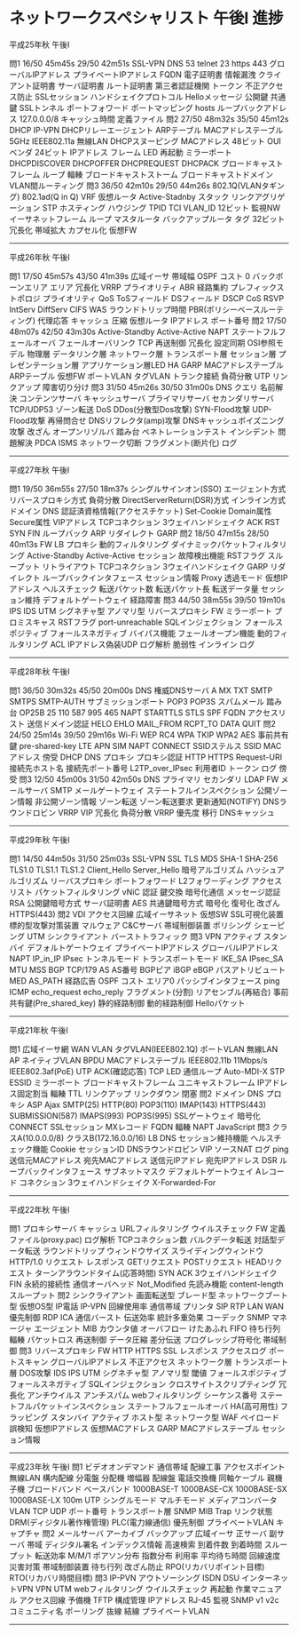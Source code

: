 # ネットワークスペシャリスト 午後Ⅰ 進捗

平成25年秋 午後Ⅰ

問1 16/50 45m45s 29/50 42m51s SSL-VPN DNS 53 telnet 23 https 443 グローバルIPアドレス プライベートIPアドレス FQDN 電子証明書 情報漏洩 クライアント証明書 サーバ証明書 ルート証明書 第三者認証機関 トークン 不正アクセス防止 SSLセッション ハンドシェイクプロトコル Helloメッセージ 公開鍵 共通鍵 SSLトンネル ポートフォワード ポートマッピング hosts ループバックアドレス 127.0.0.0/8 キャッシュ時間 定義ファイル
問2 27/50 48m32s 35/50 45m12s DHCP IP-VPN DHCPリレーエージェント ARPテーブル MACアドレステーブル 5GHz IEEE802.11a 無線LAN DHCPスヌーピング MACアドレス 48ビット OUI ベンダ 24ビット IPアドレス フレーム LED 再起動 ミラーポート DHCPDISCOVER DHCPOFFER DHCPREQUEST DHCPACK ブロードキャストフレーム ループ 輻輳 ブロードキャストストーム ブロードキャストドメイン VLAN間ルーティング 
問3 36/50 42m10s 29/50 44m26s 802.1Q(VLANタギング) 802.1ad(Q in Q) VRF 仮想ルータ Active-Stadnby スタック リンクアグリゲーション STP ホスティング ハウジング TPID TCI VLAN_ID 12ビット 監視NW イーサネットフレーム ループ マスタルータ バックアップルータ タグ 32ビット 冗長化 帯域拡大 カプセル化 仮想FW

---------------------------------
平成26年秋 午後Ⅰ

問1 17/50 45m57s 43/50 41m39s 広域イーサ 帯域幅 OSPF コスト 0 バックボーンエリア エリア 冗長化 VRRP プライオリティ ABR 経路集約 プレフィックス トポロジ プライオリティ QoS ToSフィールド DSフィールド DSCP CoS RSVP IntServ DiffServ CIFS WAS ラウンドトリップ時間 PBR(ポリシーベースルーティング) 代理応答 キャッシュ 圧縮 仮想ルータ IPアドレス ポート番号
問2 17/50 48m07s 42/50 43m30s Active-Standby Active-Active NAPT ステートフルフェールオーバ フェールオーバリンク TCP 再送制御 冗長化 設定同期 OSI参照モデル 物理層 データリンク層 ネットワーク層 トランスポート層 セッション層 プレゼンテーション層 アプリケーション層LED HA GARP MACアドレステーブル ARPテーブル 仮想FW ポートVLAN タグVLAN トランク接続 負荷分散 UTP リンクアップ 障害切り分け 
問3 31/50 45m26s 30/50 31m00s DNS クエリ 名前解決 コンテンツサーバ キャッシュサーバ プライマリサーバ セカンダリサーバ TCP/UDP53 ゾーン転送 DoS DDos(分散型Dos攻撃) SYN-Flood攻撃 UDP-Flood攻撃 再帰問合せ DNSリフレクタ(amp)攻撃 DNSキャッシュポイズニング攻撃 改ざん オープンリゾルバ 踏み台 ペネトレーションテスト インシデント 問題解決 PDCA ISMS ネットワーク切断 フラグメント(断片化) ログ 

---------------------------------
平成27年秋 午後Ⅰ

問1 19/50 36m55s 27/50 18m37s シングルサインオン(SSO) エージェント方式 リバースプロキシ方式 負荷分散 DirectServerReturn(DSR)方式 インライン方式 ドメイン DNS 認証済資格情報(アクセスチケット) Set-Cookie Domain属性 Secure属性 VIPアドレス TCPコネクション 3ウェイハンドシェイク ACK RST SYN FIN ループバック ARP リダイレクト GARP
問2 18/50 47m15s 28/50 40m13s FW LB プロキシ 動的フィルタリング ダイナミックパケットフィルタリング Active-Standby Active-Active セッション 故障検出機能 RSTフラグ スループット リトライアウト TCPコネクション 3ウェイハンドシェイク GARP リダイレクト ループバックインタフェース セッション情報 Proxy 透過モード 仮想IPアドレス ヘルスチェック 転送パケット数 転送パケット長 転送データ量 セッション維持 デフォルトゲートウェイ 経路障害
問3 44/50 38m55s 39/50 19m10s IPS IDS UTM シグネチャ型 アノマリ型 リバースプロキシ FW ミラーポート プロミスキャス RSTフラグ port-unreachable SQLインジェクション フォールスポジティブ フォールスネガティブ バイパス機能 フェールオープン機能 動的フィルタリング ACL IPアドレス偽装UDP ログ解析 脆弱性 インライン ログ

---------------------------------
平成28年秋 午後Ⅰ

問1 36/50 30m32s 45/50 20m00s DNS 権威DNSサーバ A MX TXT SMTP SMTPS SMTP-AUTH サブミッションポート POP3 POP3S スパムメール 踏み台 OP25B 25 110 587 995 465 NAPT STARTTLS STLS SPF FQDN アクセスリスト 送信ドメイン認証 HELO EHLO MAIL_FROM RCPT_TO DATA QUIT 
問2 24/50 25m14s 39/50 29m16s Wi-Fi WEP RC4 WPA TKIP WPA2 AES 事前共有鍵 pre-shared-key LTE APN SIM NAPT CONNECT SSIDステルス SSID MACアドレス 傍受 DHCP DNS プロキシ プロキシ認証 HTTP HTTPS Request-URI 接続先ホスト名 接続先ポート番号 L2TP_over_IPsec 利用者ID トークン ログ 傍受
問3 12/50 45m00s 31/50 42m50s DNS プライマリ セカンダリ LDAP FW メールサーバ SMTP メールゲートウェイ ステートフルインスペクション 公開ゾーン情報 非公開ゾーン情報 ゾーン転送 ゾーン転送要求 更新通知(NOTIFY) DNSラウンドロビン VRRP VIP 冗長化 負荷分散 VRRP 優先度 移行 DNSキャッシュ 

---------------------------------
平成29年秋 午後Ⅰ

問1 14/50 44m50s 31/50 25m03s SSL-VPN SSL TLS MD5 SHA-1 SHA-256 TLS1.0 TLS1.1 TLS1.2 Client_Hello Server_Hello 暗号アルゴリズム ハッシュアルゴリズム リーバスプロキシ ポートフォワード L2フォワーディング アクセスリスト パケットフィルタリング vNiC 認証 鍵交換 暗号化通信 メッセージ認証 RSA 公開鍵暗号方式 サーバ証明書 AES 共通鍵暗号方式 暗号化 復号化 改ざん HTTPS(443) 
問2 VDI アクセス回線 広域イーサネット 仮想SW SSL可視化装置 標的型攻撃対策装置 マルウェア C&Cサーバ 帯域制御装置 ポリシング シェーピング UTM シンクライアント バーストトラフィック 
問3 VPN アクティブ スタンバイ デフォルトゲートウェイ プライベートIPアドレス グローバルIPアドレス NAPT IP_in_IP IPsec トンネルモード トランスポートモード IKE_SA IPsec_SA MTU MSS BGP TCP/179 AS AS番号 BGPピア iBGP eBGP パスアトリビュート MED AS_PATH 経路広告 OSPF コスト エリア0 パッシブインタフェース ping ICMP echo_request echo_reply フラグメント(分割) リアセンブル(再結合) 事前共有鍵(Pre_shared_key) 静的経路制御 動的経路制御 Helloパケット

---------------------------------
平成21年秋 午後Ⅰ

問1 広域イーサ網 WAN VLAN タグVLAN(IEEE802.1Q) ポートVLAN 無線LAN AP ネイティブVLAN BPDU MACアドレステーブル IEEE802.11b 11Mbps/s IEEE802.3af(PoE) UTP ACK(確認応答) TCP LED 通信ループ Auto-MDI-X STP ESSID ミラーポート ブロードキャストフレーム ユニキャストフレーム IPアドレス固定割当 輻輳 TTL リンクアップ リンクダウン 閉塞 
問2 ドメイン DNS プロキシ ASP Ajax SMTP(25) HTTP(80) POP3(110) IMAP(143) HTTPS(443) SUBMISSION(587) IMAPS(993) POP3S(995) SSLゲートウェイ 暗号化 CONNECT SSLセッション MXレコード FQDN 輻輳 NAPT JavaScript 
問3 クラスA(10.0.0.0/8) クラスB(172.16.0.0/16) LB DNS セッション維持機能 ヘルスチェック機能 Cookie セッションID DNSラウンドロビン VIP ソースNAT ログ ping 送信元MACアドレス 宛先MACアドレス 送信元IPアドレ 宛先IPアドレス DSR ループバックインタフェース サブネットマスク デフォルトゲートウェイ Aレコード コネクション 3ウェイハンドシェイク X-Forwarded-For 

---------------------------------
平成22年秋 午後Ⅰ

問1 プロキシサーバ キャッシュ URLフィルタリング ウイルスチェック FW 定義ファイル(proxy.pac) ログ解析 TCPコネクション数 バルクデータ転送 対話型データ転送 ラウンドトリップ ウィンドウサイズ スライディングウィンドウ HTTP/1.0 リクエスト レスポンス GETリクエスト POSTリクエスト HEADリクエスト ターンアラウンドタイム(応答時間) SYN ACK 3ウェイハンドシェイク FIN 永続的接続性 通信オーバヘッド Not_Modified 先読み機能 content-length スループット 
問2 シンクライアント 画面転送型 ブレード型 ネットワークブート型 仮想OS型 IP電話 IP-VPN 回線使用率 通信帯域 プリンタ SIP RTP LAN WAN 優先制御 RDP ICA 通信バースト 伝送効率 統計多重効果 コーデック SNMP マネージャ エージェント MIB カウンタ値 オーバフロー けたあふれ FIFO 待ち行列 輻輳 パケットロス 再送制御 データ圧縮 差分伝送 プログレッシブ符号化 帯域制御 
問3 リバースプロキシ FW HTTP HTTPS SSL レスポンス アクセスログ ポートスキャン グローバルIPアドレス 不正アクセス ネットワーク層 トランスポート層 DOS攻撃 IDS IPS UTM シグネチャ型 アノマリ型 閾値  フォールスポジティブ フォールスネガティブ SQLインジェクション クロスサイトスクリプティング 冗長化 アンチウイルス アンチスパム webフィルタリング シーケンス番号 ステートフルパケットインスペクション ステートフルフェールオーバ HA(高可用性) フラッピング スタンバイ アクティブ ホスト型 ネットワーク型 WAF ペイロード 誤検知 仮想IPアドレス 仮想MACアドレス GARP MACアドレステーブル セッション情報 

---------------------------------
平成23年秋 午後Ⅰ
問1 ビデオオンデマンド 通信帯域 配線工事 アクセスポイント 無線LAN 構内配線 分電盤 分配機 増幅器 配線盤 電話交換機 同軸ケーブル 親機 子機 ブロードバンド ベースバンド 1000BASE-T 1000BASE-CX 1000BASE-SX 1000BASE-LX 100m UTP シングルモード マルチモード メディアコンバータ VLAN TCP UDP ポート番号 トランスポート層 SNMP MIB Trap リンク状態 DRM(ディジタル著作権管理) PLC(電力線通信) 優先制御 プライベートVLAN キャプチャ
問2 メールサーバ アーカイブ バックアップ 広域イーサ 正サーバ 副サーバ 帯域 ディジタル署名 インデックス情報 高速検索 到着件数 到着時間 スループット 転送効率 M/M/1 ポアソン分布 指数分布 利用率 平均待ち時間 回線速度 災害対策 帯域制御装置 待ち行列 改ざん防止 RPO(リカバリポイント目標) RTO(リカバリ時間目標)
問3 IP-PVN アウトソーシング ISDN DSU インターネットVPN VPN UTM webフィルタリング ウイルスチェック 再起動 作業マニュアル アクセス回線 予備機 TFTP 構成管理 IPアドレス RJ-45 監視 SNMP v1 v2c コミュニティ名 ポーリング 抜線 結線 プライベートVLAN 

---------------------------------
